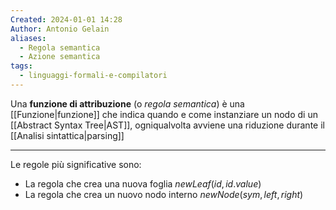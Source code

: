 ```yaml
---
Created: 2024-01-01 14:28
Author: Antonio Gelain
aliases:
  - Regola semantica
  - Azione semantica
tags:
  - linguaggi-formali-e-compilatori
---
```


Una **funzione di attribuzione** (o *regola semantica*) è una [[Funzione|funzione]] che indica quando e come instanziare un nodo di un [[Abstract Syntax Tree|AST]], ogniqualvolta avviene una riduzione durante il [[Analisi sintattica|parsing]]

---

Le regole più significative sono:
- La regola che crea una nuova foglia $newLeaf(id, id.value)$
- La regola che crea un nuovo nodo interno $newNode(sym, left, right)$
